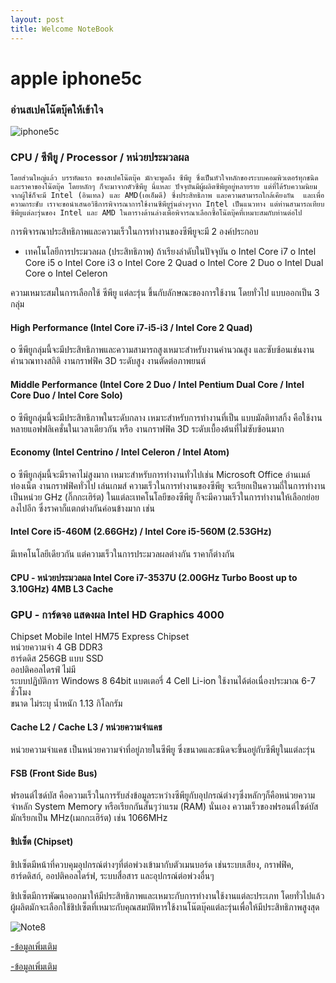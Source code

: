 ```yaml
---
layout: post
title: Welcome NoteBook
---
```

# apple iphone5c
### อ่านสเปคโน๊ตบุ๊คให้เข้าใจ 
![iphone5c](http://www.siamphone.com/spec/apple/images/iphone_5c/apple_iphone_5c_1.jpg)


### CPU / ซีพียู / Processor / หน่วยประมวลผล 
	
	โดยส่วนใหญ่แล้ว บรรทัดแรก ของสเปคโน๊ตบุ๊ค มักจะพูดถึง ซีพียู ซึ่งเป็นหัวใจหลักของระบบคอมพิวเตอร์ทุกชนิด และราคาของโน๊ตบุ๊ค โดยหลักๆ ก็จะมาจากตัวซีพียู นี่แหละ ปัจจุบันมีผู้ผลิตซีพียูอยู่หลายราย แต่ที่ได้รับความนิยมจากผู้ใช้ก็จะมี Intel (อินเทล) และ AMD(เอเอ็มดี) ซึ่งประสิทธิภาพ และความสามารถใกล้เคียงกัน  และเพื่อความกระชับ เราจะขอนำเสนอวิธีการพิจารณาการใช้งานซีพียูรุ่นต่างๆจาก Intel เป็นแนวทาง แต่ท่านสามารถเทียบซีพียูแต่ละรุ่นของ Intel และ AMD ในตารางด้านล่างเพื่อพิจารณาเลือกซื้อโน๊ตบุ๊คที่เหมาะสมกับท่านต่อไป 
การพิจารณาประสิทธิภาพและความเร็วในการทำงานของซีพียูจะมี 2 องค์ประกอบ
- เทคโนโลยีการประมวลผล (ประสิทธิภาพ) ถ้าเรียงลำดับในปัจจุบัน
    o Intel Core i7
    o Intel Core i5
    o Intel Core i3
    o Intel Core 2 Quad
    o Intel Core 2 Duo
    o Intel Dual Core
    o Intel Celeron

ความเหมาะสมในการเลือกใช้ ซีพียู แต่ละรุ่น ขึ้นกับลักษณะของการใช้งาน
โดยทั่วไป แบบออกเป็น 3 กลุ่ม

#### High Performance (Intel Core i7-i5-i3 / Intel Core 2 Quad)
  o ซีพียูกลุ่มนี้จะมีประสิทธิภาพและความสามารถสูงเหมาะสำหรับงานคำนวณสูง
     และซับซ้อนเช่นงานคำนวณทางสถิติ งานกราฟฟิค 3D ระดับสูง 
     งานตัดต่อภาพยนต์
     
#### Middle Performance (Intel Core 2 Duo / Intel Pentium Dual Core / Intel Core Duo / Intel Core Solo)
  o ซีพียูกลุ่มนี้จะมีประสิทธิภาพในระดับกลาง เหมาะสำหรับการทำงานที่เป็น
     แบบมัลติทาสกิ้ง คือใช้งานหลายแอฟฟลิเคชั่นในเวลาเดียวกัน หรือ 
     งานกราฟฟิค 3D ระดับเบื้องต้นที่ไม่ซับซ้อนมาก 
    
#### Economy (Intel Centrino / Intel Celeron / Intel Atom)
  o ซีพียูกลุ่มนี้จะมีราคาไม่สูงมาก เหมาะสำหรับการทำงานทั่วไปเช่น Microsoft
     Office อ่านเมล์ ท่องเน็ต งานกราฟฟิคทั่วไป เล่นเกมส์
  ความเร็วในการทำงานของซีพียู จะเรียกเป็นความถี่ในการทำงานเป็นหน่วย 
  GHz (กิ๊กกะเฮิร์ต)
  ในแต่ละเทคโนโลยีของซีพียู ก็จะมีความเร็วในการทำงานให้เลือกย่อยลงไปอีก ซึ่งราคาก็แตกต่างกันค่อนข้างมาก เช่น 

#### Intel Core i5-460M (2.66GHz) / Intel Core i5-560M (2.53GHz)
มีเทคโนโลยีเดียวกัน แต่ความเร็วในการประมวลผลต่างกัน ราคาก็ต่างกัน
#### CPU - หน่วยประมวลผล	Intel Core i7-3537U (2.00GHz Turbo Boost up to 3.10GHz) 4MB L3 Cache	
### GPU - การ์ดจอ แสดงผล	Intel HD Graphics 4000
	
 Chipset	Mobile Intel HM75 Express Chipset	
 หน่วยความจำ	4 GB DDR3	
 ฮาร์ดดิส	256GB แบบ SSD	
 ออปติคอลไดรฟ์	ไม่มี	
 ระบบปฏิบัติการ	Windows 8 64bit	
 แบตเตอรี่	4 Cell Li-ion ใช้งานได้ต่อเนื่องประมาณ 6-7 ชั่วโมง	
 ขนาด	ไม่ระบุ	
 น้ำหนัก	1.13 กิโลกรัม
#### Cache L2 / Cache L3 / หน่วยความจำแคช
หน่วยความจำแคช เป็นหน่วยความจำที่อยู่ภายในซีพียู ซึ่งขนาดและชนิดจะขึ้นอยู่กับซีพียูในแต่ละรุ่น  

#### FSB (Front Side Bus)
ฟรอนต์ไซด์บัส คือความเร็วในการรับส่งข้อมูลระหว่างซีพียูกับอุปกรณ์ต่างๆซึ่งหลักๆก็คือหน่วยความจำหลัก System Memory หรือเรียกกันสั้นๆว่าแรม (RAM) นั่นเอง ความเร็วของฟรอนต์ไซด์บัสมักเรียกเป็น MHz(เมกกะเฮิร์ต) เช่น 1066MHz  


#### ชิปเซ็ต (Chipset)
ชิปเซ็ตมีหน้าที่ควบคุมอุปกรณ์ต่างๆที่ต่อพ่วงเข้ามากับตัวเมนบอร์ด เช่นระบบเสียง, กราฟฟิค, ฮาร์ดดิสก์, ออปติคอลไดร์ฟ, ระบบสื่อสาร และอุปกรณ์ต่อพ่วงอื่นๆ

ชิปเซ็ตมีการพัฒนาออกมาให้มีประสิทธิภาพและเหมาะกับการทำงานใช้งานแต่ละประเภท โดยทั่วไปแล้วผู้ผลิตมักจะเลือกใช้ชิปเซ็ตที่เหมาะกับคุณสมบัติหารใช้งานโน๊ตบุ๊คแต่ละรุ่นเพื่อให้มีประสิทธิภาพสูงสุด 
 
 ![Note8](http://www.notebook-thailand.com/img/CMS_img/intel-vs-amd.jpg)

[-ข้อมูลเพิ่มเติม](http://www.notebook-thailand.com/cms.php?id_cms=7)


[-ข้อมูลเพิ่มเติม](https://www.google.co.th/search?q=notebook+sansung+i3+%E0%B8%A3%E0%B8%B2%E0%B8%A2%E0%B8%A3%E0%B8%B0%E0%B9%80%E0%B8%AD%E0%B8%B5%E0%B8%A2%E0%B8%94&oq=notebook+sansung+i3+%E0%B8%A3%E0%B8%B2%E0%B8%A2%E0%B8%A3%E0%B8%B0%E0%B9%80%E0%B8%AD%E0%B8%B5%E0%B8%A2%E0%B8%94&aqs=chrome..69i57.25143j0j7&sourceid=chrome&ie=UTF-8)

